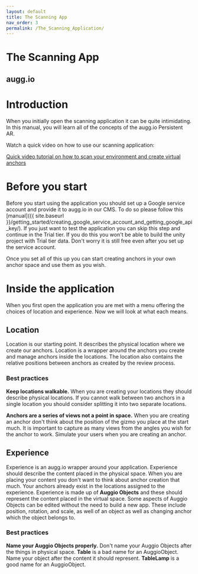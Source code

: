 ```yaml
---
layout: default
title: The Scanning App
nav_order: 3
permalink: /The_Scanning_Application/
---
```


# **The Scanning App**

## augg.io

# **Introduction**

When you initially open the scanning application it can be quite intimidating. In this manual, you will learn all of the concepts of the augg.io Persistent AR.

Watch a quick video on how to use our scanning application: 

[Quick video tutorial on how to scan your environment and create virtual anchors](https://youtu.be/2RPHbdd1y3A?si=kaFkTaWZf2KoW8xI) 

# **Before you start**

Before you start using the application you should set up a Google service account and provide it to augg.io in our CMS. To do so please follow this [manual]({{ site.baseurl }}/getting_started/creating_google_service_account_and_getting_google_api_key/). If you just want to test the application you can skip this step and continue in the Trial tier. If you do this you won't be able to build the unity project with Trial tier data. Don't worry it is still free even after you set up the service account.

Once you set all of this up you can start creating anchors in your own anchor space and use them as you wish.

# **Inside the application**

When you first open the application you are met with a menu offering the choices of location and experience. Now we will look at what each means.

## **Location**

Location is our starting point. It describes the physical location where we create our anchors. Location is a wrapper around the anchors you create and manage anchors inside the locations. The location also contains the relative positions between anchors as created by the review process.

### **Best practices**

**Keep locations walkable.** When you are creating your locations they should describe physical locations. If you cannot walk between two anchors in a single location you should consider splitting it into two separate locations.

**Anchors are a series of views not a point in space.** When you are creating an anchor don't think about the position of the gizmo you place at the start much. It is important to capture as many views from the angles you wish for the anchor to work. Simulate your users when you are creating an anchor.

## **Experience**

Experience is an augg.io wrapper around your application. Experience should describe the content placed in the physical space. When you are placing your content you don't want to think about anchor creation that much. Your anchors already exist in the locations assigned to the experience. Experience is made up of **Auggio Objects** and these should represent the content placed in the virtual space. Some aspects of Auggio Objects can be edited without the need to build a new app. These include position, rotation, and scale, as well of an object as well as changing anchor which the object belongs to.

### **Best practices**

**Name your Auggio Objects properly.** Don't name your Auggio Objects after the things in physical space. **Table** is a bad name for an AuggioObject. Name your object after the content it should represent. **TableLamp** is a good name for an AuggioObject.

